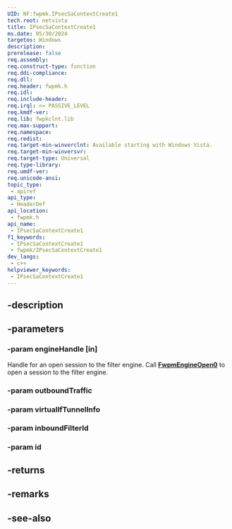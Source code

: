 ```yaml
---
UID: NF:fwpmk.IPsecSaContextCreate1
tech.root: netvista
title: IPsecSaContextCreate1
ms.date: 05/30/2024
targetos: Windows
description: 
prerelease: false
req.assembly: 
req.construct-type: function
req.ddi-compliance: 
req.dll: 
req.header: fwpmk.h
req.idl: 
req.include-header: 
req.irql: <= PASSIVE_LEVEL
req.kmdf-ver: 
req.lib: fwpkclnt.lib
req.max-support: 
req.namespace: 
req.redist: 
req.target-min-winverclnt: Available starting with Windows Vista.
req.target-min-winversvr: 
req.target-type: Universal
req.type-library: 
req.umdf-ver: 
req.unicode-ansi: 
topic_type:
 - apiref
api_type:
 - HeaderDef
api_location:
 - fwpmk.h
api_name:
 - IPsecSaContextCreate1
f1_keywords:
 - IPsecSaContextCreate1
 - fwpmk/IPsecSaContextCreate1
dev_langs:
 - c++
helpviewer_keywords:
 - IPsecSaContextCreate1
---
```


## -description

## -parameters

### -param engineHandle [in]

Handle for an open session to the filter engine. Call **[FwpmEngineOpen0](nf-fwpmk-fwpmengineopen0.md)** to open a session to the filter engine.

### -param outboundTraffic

### -param virtualIfTunnelInfo

### -param inboundFilterId

### -param id

## -returns

## -remarks

## -see-also


